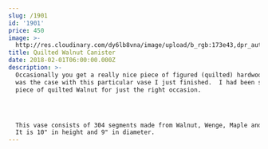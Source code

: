 ```yaml
---
slug: /1901
id: '1901'
price: 450
image: >-
  http://res.cloudinary.com/dy6lb8vna/image/upload/b_rgb:173e43,dpr_auto/v1/GB%20Bowlworks%20Gallery/DSC_3211a
title: Quilted Walnut Canister
date: 2018-02-01T06:00:00.000Z
description: >-
  Occasionally you get a really nice piece of figured (quilted) hardwood.  That
  was the case with this particular vase I just finished.  I had been saving the
  piece of quilted Walnut for just the right occasion. 




  This vase consists of 304 segments made from Walnut, Wenge, Maple and Padauk. 
  It is 10" in height and 9" in diameter.
---
```


